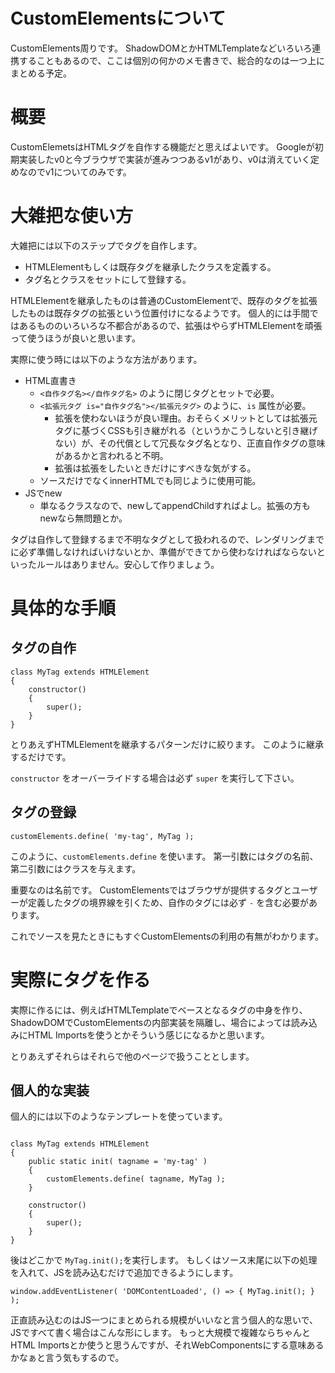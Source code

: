 # CustomElementsについて

CustomElements周りです。
ShadowDOMとかHTMLTemplateなどいろいろ連携することもあるので、ここは個別の何かのメモ書きで、総合的なのは一つ上にまとめる予定。

# 概要

CustomElemetsはHTMLタグを自作する機能だと思えばよいです。
Googleが初期実装したv0と今ブラウザで実装が進みつつあるv1があり、v0は消えていく定めなのでv1についてのみです。

# 大雑把な使い方

大雑把には以下のステップでタグを自作します。

* HTMLElementもしくは既存タグを継承したクラスを定義する。
* タグ名とクラスをセットにして登録する。

HTMLElementを継承したものは普通のCustomElementで、既存のタグを拡張したものは既存タグの拡張という位置付けになるようです。
個人的には手間ではあるもののいろいろな不都合があるので、拡張はやらずHTMLElementを頑張って使うほうが良いと思います。

実際に使う時には以下のような方法があります。

* HTML直書き
    * `<自作タグ名></自作タグ名>` のように閉じタグとセットで必要。
    * `<拡張元タグ is="自作タグ名"></拡張元タグ>` のように、`is` 属性が必要。
        * 拡張を使わないほうが良い理由。おそらくメリットとしては拡張元タグに基づくCSSも引き継がれる（というかこうしないと引き継げない）が、その代償として冗長なタグ名となり、正直自作タグの意味があるかと言われると不明。
        * 拡張は拡張をしたいときだけにすべきな気がする。
    * ソースだけでなくinnerHTMLでも同じように使用可能。
* JSでnew
    * 単なるクラスなので、newしてappendChildすればよし。拡張の方もnewなら無問題とか。

タグは自作して登録するまで不明なタグとして扱われるので、レンダリングまでに必ず準備しなければいけないとか、準備ができてから使わなければならないといったルールはありません。安心して作りましょう。

# 具体的な手順

## タグの自作

```
class MyTag extends HTMLElement
{
	constructor()
	{
		super();
	}
}
```

とりあえずHTMLElementを継承するパターンだけに絞ります。
このように継承するだけです。

`constructor` をオーバーライドする場合は必ず `super` を実行して下さい。

## タグの登録

```
customElements.define( 'my-tag', MyTag );
```

このように、`customElements.define` を使います。
第一引数にはタグの名前、第二引数にはクラスを与えます。

重要なのは名前です。
CustomElementsではブラウザが提供するタグとユーザーが定義したタグの境界線を引くため、自作のタグには必ず `-` を含む必要があります。

これでソースを見たときにもすぐCustomElementsの利用の有無がわかります。

# 実際にタグを作る

実際に作るには、例えばHTMLTemplateでベースとなるタグの中身を作り、ShadowDOMでCustomElementsの内部実装を隔離し、場合によっては読み込みにHTML Importsを使うとかそういう感じになるかと思います。

とりあえずそれらはそれらで他のページで扱うこととします。

## 個人的な実装

個人的には以下のようなテンプレートを使っています。

```

class MyTag extends HTMLElement
{
	public static init( tagname = 'my-tag' )
	{
		customElements.define( tagname, MyTag );
	}

	constructor()
	{
		super();
	}
}
```

後はどこかで `MyTag.init();`を実行します。
もしくはソース末尾に以下の処理を入れて、JSを読み込むだけで追加できるようにします。

```
window.addEventListener( 'DOMContentLoaded', () => { MyTag.init(); } );
```

正直読み込むのはJS一つにまとめられる規模がいいなと言う個人的な思いで、JSですべて書く場合はこんな形にします。
もっと大規模で複雑ならちゃんとHTML Importsとか使うと思うんですが、それWebComponentsにする意味あるかなぁと言う気もするので。


